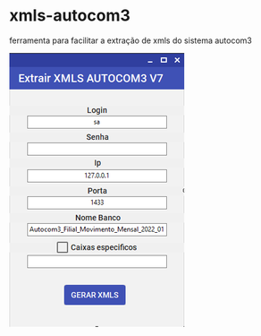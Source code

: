 # xmls-autocom3
ferramenta para facilitar a extração de xmls do sistema autocom3


![App](https://github.com/phfreitasf/xmls-autocom3/blob/master/XML_SQL/app.png)
